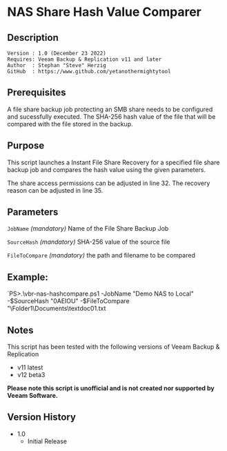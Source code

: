 # NAS Share Hash Value Comparer

## Description
~~~~
Version : 1.0 (December 23 2022)
Requires: Veeam Backup & Replication v11 and later
Author  : Stephan "Steve" Herzig
GitHub  : https://www.github.com/yetanothermightytool
~~~~

## Prerequisites

A file share backup job protecting an SMB share needs to be configured and sucessfully executed.
The SHA-256 hash value of the file that will be compared with the file stored in the backup.

## Purpose

This script launches a Instant File Share Recovery for a specified file share backup job and compares the hash value using the given parameters.

The share access permissions can be adjusted in line 32.
The recovery reason can be adjusted in line 35.

## Parameters
  
  `JobName`
_(mandatory)_ Name of the File Share Backup Job

  `SourceHash`
_(mandatory)_ SHA-256 value of the source file

  `FileToCompare`
_(mandatory)_ the path and filename to be compared

## Example: 
`PS>.\vbr-nas-hashcompare.ps1  -JobName "Demo NAS to Local" -$SourceHash "0AEIOU" -$FileToCompare "\Folder1\Documents\textdoc01.txt
  
## Notes

This script has been tested with the following versions of Veeam Backup & Replication
- v11 latest
- v12 beta3

**Please note this script is unofficial and is not created nor supported by Veeam Software.**

## Version History

* 1.0
    * Initial Release
